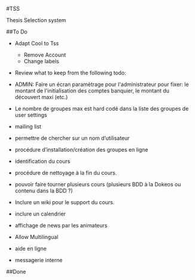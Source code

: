 #TSS

Thesis Selection system

##To Do

- Adapt Cool to Tss
    - Remove Account
    - Change labels

- Review what to keep from the following todo:

- ADMIN: Faire un écran paramètrage pour l'administrateur pour fixer: le montant de l'initialisation des comptes banquier, le montant du découvert maxi (etc.)
- Le nombre de groupes max est hard codé dans la liste des groupes de user settings
- mailing list
- permettre de chercher sur un nom d’utilisateur
- procédure d’installation/création des groupes en ligne
- identification du cours
- procédure de nettoyage à la fin du cours.
- pouvoir faire tourner plusieurs cours (plusieurs BDD à la Dokeos ou contenu dans la BDD ?)
- Inclure un wiki pour le support du cours.
- inclure un calendrier
- affichage de news par les animateurs
- Allow Multilingual
- aide en ligne
- messagerie interne


##Done